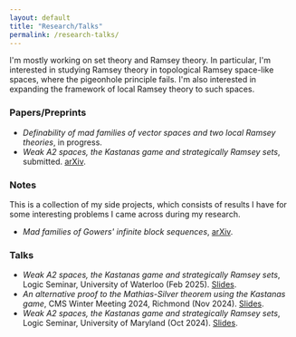 ```yaml
---
layout: default
title: "Research/Talks"
permalink: /research-talks/
---
```


I'm mostly working on set theory and Ramsey theory. In particular, I'm interested in studying Ramsey theory in topological Ramsey space-like spaces, where the pigeonhole principle fails. I'm also interested in expanding the framework of local Ramsey theory to such spaces.

### Papers/Preprints
<ul>
   <li><em>Definability of mad families of vector spaces and two local Ramsey theories</em>, in progress. </li>
   <li><em>Weak A2 spaces, the Kastanas game and strategically Ramsey sets</em>, submitted. <a href="https://arxiv.org/abs/2410.00200">arXiv</a>.</li>
</ul>

### Notes
This is a collection of my side projects, which consists of results I have for some interesting problems I came across during my research.
<ul>
   <li><em>Mad families of Gowers' infinite block sequences</em>, <a href="https://arxiv.org/abs/2402.07836">arXiv</a>.</li>
</ul>

### Talks
<ul>
   <li><em>Weak A2 spaces, the Kastanas game and strategically Ramsey sets</em>, Logic Seminar, University of Waterloo (Feb 2025). <a href="/files/Waterloo_Talk_Slides_(wA2_Spaces).pdf" target="_blank">Slides</a>.</li>
   <li><em>An alternative proof to the Mathias-Silver theorem using the Kastanas game</em>, CMS Winter Meeting 2024, Richmond (Nov 2024). <a href="/files/CMS_Talk_Slides__Mathias_Silver_theorem.pdf" target="_blank">Slides</a>.</li>
   <li><em>Weak A2 spaces, the Kastanas game and strategically Ramsey sets</em>, Logic Seminar, University of Maryland (Oct 2024). <a href="/files/UMD_Talk_Slides_(wA2_Spaces).pdf" target="_blank">Slides</a>.</li>
</ul>